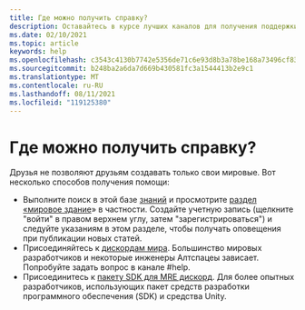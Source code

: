```yaml
---
title: Где можно получить справку?
description: Оставайтесь в курсе лучших каналов для получения поддержки и помощи в работе с Алтпсацевр.
ms.date: 02/10/2021
ms.topic: article
keywords: help
ms.openlocfilehash: c3543c4130b7742e5356de71c6e93d8b3a78be168a73496cf834b56e1c1c4229
ms.sourcegitcommit: b248ba2a6da7d669b430581fc3a1544413b2e9c1
ms.translationtype: MT
ms.contentlocale: ru-RU
ms.lasthandoff: 08/11/2021
ms.locfileid: "119125380"
---
```

# <a name="where-can-i-get-help"></a>Где можно получить справку?

Друзья не позволяют друзьям создавать только свои мировые. Вот несколько способов получения помощи:

* Выполните поиск в этой базе [знаний](../index.yml) и просмотрите [раздел «мировое здание](world-editor-getting-started.md)» в частности. Создайте учетную запись (щелкните "войти" в правом верхнем углу, затем "зарегистрироваться") и следуйте указаниям в этом разделе, чтобы получать оповещения при публикации новых статей.
* Присоединяйтесь к [дискордам мира](https://discordapp.com/invite/altspacevr). Большинство мировых разработчиков и некоторые инженеры Алтспацеы зависает. Попробуйте задать вопрос в канале #help.
* Присоединитесь к [пакету SDK для MRE дискорд](https://discord.gg/xyBcQec). Для более опытных разработчиков, использующих пакет средств разработки программного обеспечения (SDK) и средства Unity. 